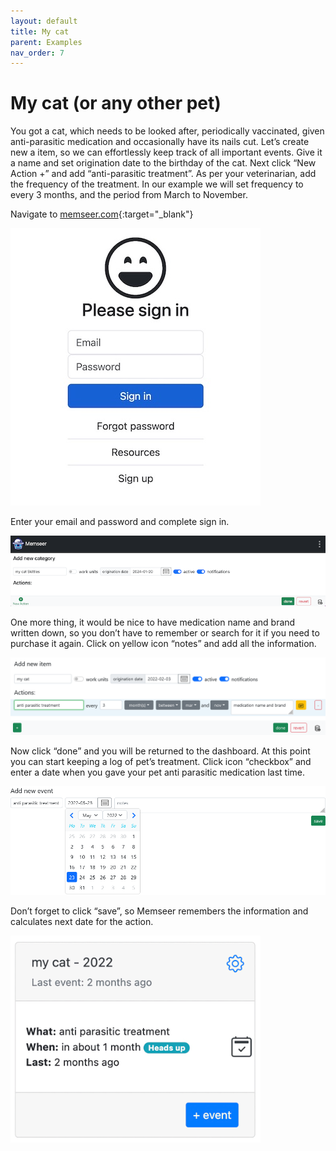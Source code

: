 ```yaml
---
layout: default 
title: My cat
parent: Examples
nav_order: 7
---
```


# My cat (or any other pet)

You got a cat, which needs to be looked after, periodically vaccinated, given anti-parasitic medication and occasionally have its nails cut. Let’s create new a item, so we can effortlessly keep track of all important events. Give it a name and set origination date to the birthday of the cat. Next click “New Action +” and add “anti-parasitic treatment”. As per your veterinarian, add the frequency of the treatment. In our example we will set frequency to every 3 months, and the period from March to November.

Navigate to [memseer.com](https://memseer.com){:target="_blank"}

![](../../assets/images/guides/sign_up/signin.jpg)

Enter your email and password and complete sign in. 

![](../../assets/images/examples/cat/new_category.png)

One more thing, it would be nice to have medication name and brand written down, so you don’t have to remember or search
for it if you need to purchase it again. Click on yellow icon “notes” and add all the information. 

![](../../assets/images/examples/cat/notes.png)

Now click “done” and you will be returned to the dashboard.
At this point you can start keeping a log of pet’s treatment. Click icon “checkbox” and enter a date when you gave your pet anti parasitic medication last time.

![](../../assets/images/examples/cat/new_event.png)

Don’t forget to click “save”, so Memseer remembers the information and calculates next date for the action.

![](../../assets/images/examples/cat/dashboard.png)

